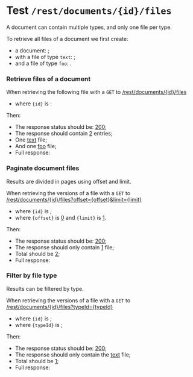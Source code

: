 # Test `/rest/documents/{id}/files`

A document can contain multiple types, and only one file per type. 

To retrieve all files of a document we first create:

[ ](- "createDocumentWithTwoFiles()")

 - a document: [ ](- "c:echo=getDocId()");
 - with a file of type `text`: [ ](- "c:echo=getTextFileId()");
 - and a file of type `foo`: [ ](- "c:echo=getFooFileId()").

### Retrieve files of a document
When retrieving the following file with a `GET` to [/rest/documents/{id}/files](- "#getEndpoint") 

 - where `{id}` is [ ](- "c:echo=getDocId()"):

[ ](- "#retrieveResult=retrieve(#getEndpoint, getDocId())")

Then:

 - The response status should be: [200](- "?=#retrieveResult.status");
 - The response should contain [2](- "?=#retrieveResult.count") entries;
 - One [text](- "?=#retrieveResult.type1") file;
 - And one [foo](- "?=#retrieveResult.type2") file;
 - Full response:

[ ](- "ext:embed=#retrieveResult.body")


### Paginate document files
Results are divided in pages using offset and limit.

When retrieving the versions of a file with a `GET` to [/rest/documents/{id}/files?offset={offset}&limit={limit}](- "#getEndpoint") 

 - where `{id}` is [ ](- "ext:embed=code(getDocId())");
 - where `{offset}` is [0](- "#offset") and `{limit}` is [1](- "#limit").

[ ](- "#paginateResult=paginate(#getEndpoint, getDocId(), #offset, #limit)")

Then:

 - The response status should be: [200](- "?=#paginateResult.status");
 - The response should only contain [1](- "?=#paginateResult.count") file;
 - Total should be [2](- "?=#paginateResult.total");
 - Full response:

[ ](- "ext:embed=#paginateResult.body")

### Filter by file type
Results can be filtered by type.

When retrieving the versions of a file with a `GET` to [/rest/documents/{id}/files?typeId={typeId}](- "#getEndpoint") 

 - where `{id}` is [ ](- "ext:embed=code(getDocId())");
 - where `{typeId}` is [ ](- "ext:embed=code(getTextTypeId())");

[ ](- "#paginateResult=filter(#getEndpoint, getDocId(), getTextTypeId(), getTextFileId())")

Then:

 - The response status should be: [200](- "?=#paginateResult.status");
 - The response should only contain the [text](- "?=#paginateResult.hasOld") file;
 - Total should be [1](- "?=#paginateResult.total");
 - Full response:

[ ](- "ext:embed=#paginateResult.body")
